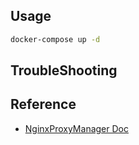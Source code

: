 ## Usage

```sh
docker-compose up -d
```

## TroubleShooting


## Reference

- [NginxProxyManager Doc](in.cn/docs/)
